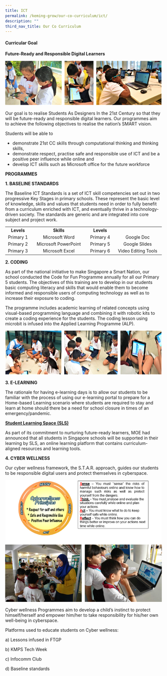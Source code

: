 ```yaml
---
title: ICT
permalink: /keming-grow/our-co-curriculum/ict/
description: ""
third_nav_title: Our Co Curriculum
---
```

<h4><strong>Curricular Goal</strong></h4>
<p><strong>Future-Ready and Responsible Digital Learners</strong></p>
<img src="/images/ict1.png">
<p>Our goal is to realise Students As Designers In the 21st Century so that they will be future-ready and responsible digital learners. Our programmes aim to achieve the following objectives to realise the nation&rsquo;s SMART vision.</p>
<p>Students will be able to</p>
<ul>
<li>demonstrate 21st CC skills through computational thinking and thinking skills,</li>
<li>demonstrate respect, practise safe and responsible use of ICT and be a positive peer influence while online and</li>
<li>develop ICT skills such as Microsoft office for the future workforce</li>
</ul>
<p><strong>PROGRAMMES</strong></p>
<p><strong>1. BASELINE STANDARDS</strong></p>
<p>The Baseline ICT Standards is a set of ICT skill competencies set out in two progressive Key Stages in primary schools. These represent the basic level of knowledge, skills and values that students need in order to fully benefit from a curriculum enriched with ICT, and eventually thrive in a technology-driven society. The standards are generic and are integrated into core subject and project work.</p>
<table width="0">
<tbody>
<tr>
<td style="text-align: center;" width="76"><strong>Levels</strong></td>
<td style="text-align: center;" width="212"><strong>Skills</strong></td>
<td style="text-align: center;" width="81"><strong>Levels</strong></td>
</tr>
<tr>
<td style="text-align: center;" width="76">Primary 1</td>
<td style="text-align: center;" width="212">Microsoft Word</td>
<td style="text-align: center;" width="81">Primary 4</td>
<td style="text-align: center;" width="188">Google Doc</td>
</tr>
<tr>
<td style="text-align: center;" width="76">Primary 2</td>
<td style="text-align: center;" width="212">Microsoft PowerPoint</td>
<td style="text-align: center;" width="81">Primary 5</td>
<td style="text-align: center;" width="188">Google Slides</td>
</tr>
<tr>
<td style="text-align: center;" width="76">Primary 3</td>
<td style="text-align: center;" width="212">Microsoft Excel</td>
<td style="text-align: center;" width="81">Primary 6</td>
<td style="text-align: center;" width="188">Video Editing Tools</td>
</tr>
</tbody>
</table>
<p><strong>2. CODING</strong></p>
<p>As part of the national initiative to make Singapore a Smart Nation, our school conducted the Code for Fun Programme annually for all our Primary 5 students. The objectives of this training are to develop in our students basic computing literacy and skills that would enable them to become informed and responsible users of computing technology as well as to increase their exposure to coding.&nbsp;</p>
<p>The programme includes academic learning of related concepts using visual-based programming language and combining it with robotic kits to create a coding experience for the students. The coding lesson using microbit is infused into the Applied Learning Programme (ALP).&nbsp;</p>
<img src="/images/ict2.png">
<p><strong>3. E-LEARNING</strong></p>
<p>The rationale for having e-learning days is to allow our students to be familiar with the process of using our e-learning portal to prepare for a Home-based Learning scenario where students are required to stay and learn at home should there be a need for school closure in times of an emergency/pandemic.</p>
<p><strong><u>Student Learning Space (SLS)</u></strong></p>
<p>As part of its commitment to nurturing future-ready learners, MOE had announced that all students in Singapore schools will be supported in their learning by SLS, an online learning platform that contains curriculum-aligned resources and learning tools.</p>

<p><strong>4. CYBER WELLNESS</strong></p>
<p>Our cyber wellness framework, the S.T.A.R. approach, guides our students to be responsible digital users and protect themselves in cyberspace. </p>
<img src="/images/ict3.png">
<p>Cyber wellness Programmes aim to develop a child&rsquo;s instinct to protect himself/herself and empower him/her to take responsibility for his/her own well-being in cyberspace.</p>
<p>Platforms used to educate students on Cyber wellness:</p>
<p>a) Lessons infused in FTGP</p>
<p>b) KMPS Tech Week</p>
<p>c) Infocomm Club</p>


<p>d) Baseline standards</p>